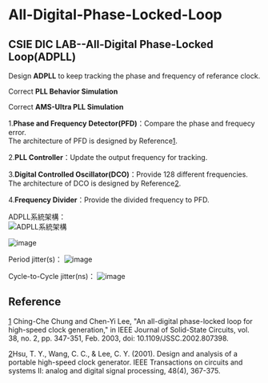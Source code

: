# All-Digital-Phase-Locked-Loop

## CSIE DIC LAB--All-Digital Phase-Locked Loop(ADPLL)

Design **ADPLL** to keep tracking the phase and frequency of referance clock.  

Correct **PLL Behavior Simulation**    

Correct **AMS-Ultra PLL Simulation**  

1.**Phase and Frequency Detector(PFD)**：Compare the phase and frequecy error.   
The architecture of PFD is designed by Reference[1](https://ieeexplore.ieee.org/document/1175517).

2.**PLL Controller**：Update the output frequency for tracking.  
 
3.**Digital Controlled Oscillator(DCO)**：Provide 128 different frequencies.  
The architecture of DCO is designed by Reference[2](https://ieeexplore.ieee.org/document/933795).

4.**Frequency Divider**：Provide the divided frequency to PFD.  


ADPLL系統架構：  
![ADPLL系統架構](https://github.com/JHAO-YU-WEI/All-Digital-Phase-Locked-Loop/assets/100525884/d94644fe-e788-4f8e-a7b2-d88ef8e2ad9a)


![image](https://github.com/JHAO-YU-WEI/All-Digital-Phase-Locked-Loop/assets/100525884/e3378d02-6c2f-4120-9854-7a75a0b3f767)


Period jitter(s)：
![image](https://github.com/JHAO-YU-WEI/All-Digital-Phase-Locked-Loop/assets/100525884/d532fe04-45f8-4cbe-a4df-b26b110b0d0b)

 
Cycle-to-Cycle jitter(ns)：
![image](https://github.com/JHAO-YU-WEI/All-Digital-Phase-Locked-Loop/assets/100525884/38a6d929-67c5-4443-86be-80fb901bf20a)

 
## Reference  
[1](https://ieeexplore.ieee.org/document/1175517) Ching-Che Chung and Chen-Yi Lee, "An all-digital phase-locked loop for high-speed clock generation," in IEEE Journal of Solid-State Circuits, vol. 38, no. 2, pp. 347-351, Feb. 2003, doi: 10.1109/JSSC.2002.807398.  

[2](https://ieeexplore.ieee.org/document/933795)Hsu, T. Y., Wang, C. C., & Lee, C. Y. (2001). Design and analysis of a portable high-speed clock generator. IEEE Transactions on circuits and systems II: analog and digital signal processing, 48(4), 367-375.
